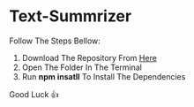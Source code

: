 # Text-Summrizer

Follow The Steps Bellow:
1. Download The Repository From [Here](https://github.com/Yusuf4zzam/Text-Summrizer/archive/refs/heads/main.zip)
2. Open The Folder In The Terminal
3. Run **npm insatll** To Install The Dependencies
 
Good Luck :+1:
